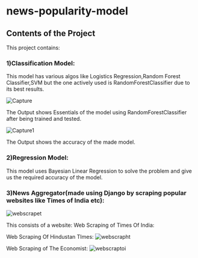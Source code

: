 # news-popularity-model
## Contents of the Project
This project contains: 
### 1)Classification Model:
This model has various algos like Logistics Regression,Random Forest Classifier,SVM but the one actively used is RandomForestClassifier due to its best results.


![Capture](https://user-images.githubusercontent.com/20925116/80414298-708b6900-88ee-11ea-8dd9-c969dfb97668.PNG)


The Output shows Essentials of the model using RandomForestClassifier after being trained and tested.


![Capture1](https://user-images.githubusercontent.com/20925116/80414301-72552c80-88ee-11ea-8caa-4f6729c155dd.PNG)


The Output shows the accuracy of the made model.
### 2)Regression Model:
This model uses Bayesian Linear Regression to solve the problem and give us the required accuracy of the model. 
### 3)News Aggregator(made using Django by scraping popular websites like Times of India etc):
![webscrapet](https://user-images.githubusercontent.com/20925116/80413131-99126380-88ec-11ea-92ba-0f263fb3ff5e.PNG)


This consists of a website:
Web Scraping of Times Of India:


Web Scraping Of Hindustan TImes:
![webscrapht](https://user-images.githubusercontent.com/20925116/80413137-9adc2700-88ec-11ea-90c6-c4be970a6f72.PNG)


Web Scraping of The Economist:
![webscraptoi](https://user-images.githubusercontent.com/20925116/80413138-9b74bd80-88ec-11ea-86b9-c2931bb6e418.PNG)
